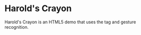 Harold's Crayon
======

Harold's Crayon is an HTML5 demo that uses the <canvas> tag and gesture recognition.
